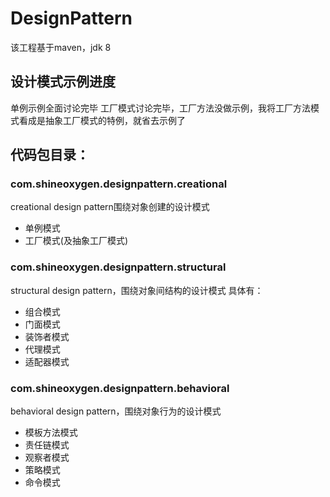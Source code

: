 # DesignPattern
该工程基于maven，jdk 8 

## 设计模式示例进度
单例示例全面讨论完毕
工厂模式讨论完毕，工厂方法没做示例，我将工厂方法模式看成是抽象工厂模式的特例，就省去示例了

## 代码包目录：
### com.shineoxygen.designpattern.creational 
creational design pattern围绕对象创建的设计模式
- 单例模式
- 工厂模式(及抽象工厂模式)

### com.shineoxygen.designpattern.structural
structural design pattern，围绕对象间结构的设计模式
具体有：
- 组合模式
- 门面模式
- 装饰者模式
- 代理模式
- 适配器模式

### com.shineoxygen.designpattern.behavioral
behavioral design pattern，围绕对象行为的设计模式
- 模板方法模式
- 责任链模式
- 观察者模式
- 策略模式
- 命令模式